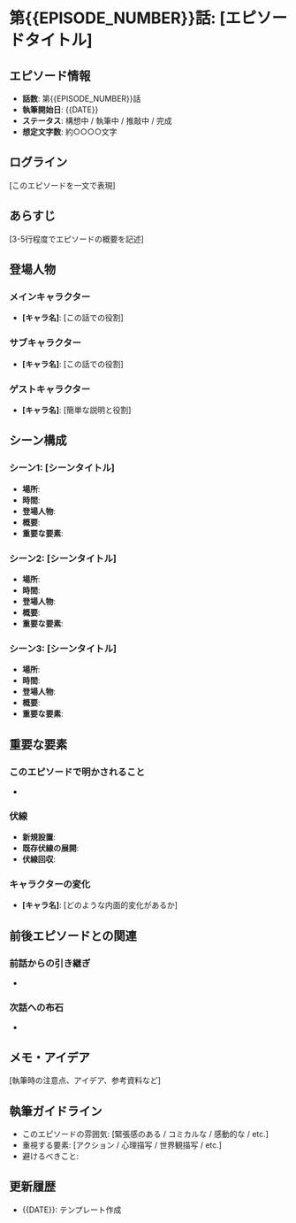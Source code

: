 # 第{{EPISODE_NUMBER}}話: [エピソードタイトル]

## エピソード情報
- **話数**: 第{{EPISODE_NUMBER}}話
- **執筆開始日**: {{DATE}}
- **ステータス**: 構想中 / 執筆中 / 推敲中 / 完成
- **想定文字数**: 約○○○○文字

## ログライン
[このエピソードを一文で表現]

## あらすじ
[3-5行程度でエピソードの概要を記述]

## 登場人物
### メインキャラクター
- **[キャラ名]**: [この話での役割]

### サブキャラクター
- **[キャラ名]**: [この話での役割]

### ゲストキャラクター
- **[キャラ名]**: [簡単な説明と役割]

## シーン構成

### シーン1: [シーンタイトル]
- **場所**: 
- **時間**: 
- **登場人物**: 
- **概要**: 
- **重要な要素**: 

### シーン2: [シーンタイトル]
- **場所**: 
- **時間**: 
- **登場人物**: 
- **概要**: 
- **重要な要素**: 

### シーン3: [シーンタイトル]
- **場所**: 
- **時間**: 
- **登場人物**: 
- **概要**: 
- **重要な要素**: 

## 重要な要素

### このエピソードで明かされること
- 

### 伏線
- **新規設置**: 
- **既存伏線の展開**: 
- **伏線回収**: 

### キャラクターの変化
- **[キャラ名]**: [どのような内面的変化があるか]

## 前後エピソードとの関連

### 前話からの引き継ぎ
- 

### 次話への布石
- 

## メモ・アイデア
[執筆時の注意点、アイデア、参考資料など]

## 執筆ガイドライン
- このエピソードの雰囲気: [緊張感のある / コミカルな / 感動的な / etc.]
- 重視する要素: [アクション / 心理描写 / 世界観描写 / etc.]
- 避けるべきこと: 

## 更新履歴
- {{DATE}}: テンプレート作成